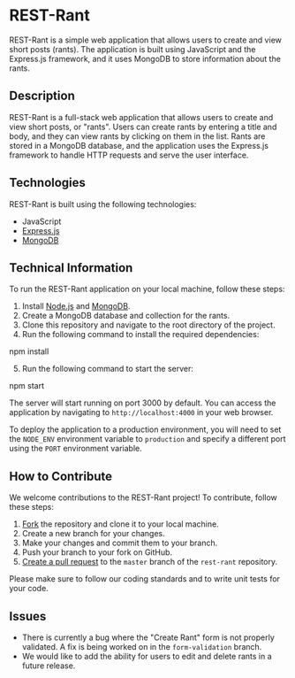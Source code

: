 # REST-Rant

REST-Rant is a simple web application that allows users to create and view short posts (rants). The application is built using JavaScript and the Express.js framework, and it uses MongoDB to store information about the rants.

## Description

REST-Rant is a full-stack web application that allows users to create and view short posts, or "rants". Users can create rants by entering a title and body, and they can view rants by clicking on them in the list. Rants are stored in a MongoDB database, and the application uses the Express.js framework to handle HTTP requests and serve the user interface.


## Technologies

REST-Rant is built using the following technologies:

- JavaScript
- [Express.js](https://expressjs.com/)
- [MongoDB](https://www.mongodb.com/)

## Technical Information

To run the REST-Rant application on your local machine, follow these steps:

1. Install [Node.js](https://nodejs.org/) and [MongoDB](https://www.mongodb.com/).
2. Create a MongoDB database and collection for the rants.
3. Clone this repository and navigate to the root directory of the project.
4. Run the following command to install the required dependencies:

npm install

5. Run the following command to start the server:

npm start

The server will start running on port 3000 by default. You can access the application by navigating to `http://localhost:4000` in your web browser.

To deploy the application to a production environment, you will need to set the `NODE_ENV` environment variable to `production` and specify a different port using the `PORT` environment variable.

## How to Contribute

We welcome contributions to the REST-Rant project! To contribute, follow these steps:

1. [Fork](https://help.github.com/en/github/getting-started-with-github/fork-a-repo) the repository and clone it to your local machine.
2. Create a new branch for your changes.
3. Make your changes and commit them to your branch.
4. Push your branch to your fork on GitHub.
5. [Create a pull request](https://help.github.com/en/github/collaborating-with-issues-and-pull-requests/creating-a-pull-request) to the `master` branch of the `rest-rant` repository.

Please make sure to follow our coding standards and to write unit tests for your code.

## Issues

- There is currently a bug where the "Create Rant" form is not properly validated. A fix is being worked on in the `form-validation` branch.
- We would like to add the ability for users to edit and delete rants in a future release.

